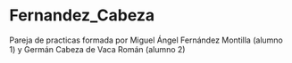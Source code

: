 # Fernandez_Cabeza
Pareja de practicas formada por Miguel Ángel Fernández Montilla (alumno 1) y Germán Cabeza de Vaca Román (alumno 2)

